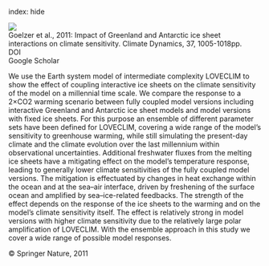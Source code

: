 index: hide

<div class="Citation">
    <div class="Citation-thumb CitationThumb-linked"  data-href="https://doi.org/10.1007/s00382-010-0885-0">
      <img src="https://static.claimspace.cloud/climate-study-static/refs/thumbs/12/Goelzer_et_al_2011-thumb.png" />
    </div>

  <div class="Citation-body">
    <div class="Citation-text">Goelzer et al., 2011: Impact of Greenland and Antarctic ice sheet interactions on climate sensitivity. <span class="Article-journal">Climate Dynamics, </span><span class="Article-volume">37, </span>1005-1018pp.</div>
    <div class="Citation-links">
      <div class="CitationLink" data-href="https://doi.org/10.1007/s00382-010-0885-0">
        <div class="CitationLink-icon CitationLink-Doi"></div>
        <div class="CitationLink-text">DOI</div>
      </div>
      <div class="CitationLink" data-href="https://scholar.google.com/scholar?q=10.1007/s00382-010-0885-0">
        <div class="CitationLink-icon CitationLink-Scholar"></div>
        <div class="CitationLink-text">Google Scholar</div>
      </div>
    </div>
  </div>
</div>

We use the Earth system model of intermediate complexity LOVECLIM to show the effect of coupling interactive ice sheets on the climate sensitivity of the model on a millennial time scale. We compare the response to a 2×CO2 warming scenario between fully coupled model versions including interactive Greenland and Antarctic ice sheet models and model versions with fixed ice sheets. For this purpose an ensemble of different parameter sets have been defined for LOVECLIM, covering a wide range of the model’s sensitivity to greenhouse warming, while still simulating the present-day climate and the climate evolution over the last millennium within observational uncertainties. Additional freshwater fluxes from the melting ice sheets have a mitigating effect on the model’s temperature response, leading to generally lower climate sensitivities of the fully coupled model versions. The mitigation is effectuated by changes in heat exchange within the ocean and at the sea–air interface, driven by freshening of the surface ocean and amplified by sea–ice-related feedbacks. The strength of the effect depends on the response of the ice sheets to the warming and on the model’s climate sensitivity itself. The effect is relatively strong in model versions with higher climate sensitivity due to the relatively large polar amplification of LOVECLIM. With the ensemble approach in this study we cover a wide range of possible model responses.

<div class="Citation-copy">
&copy; Springer Nature, 2011
</div>